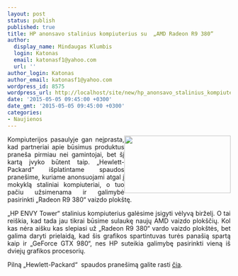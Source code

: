 ```yaml
---
layout: post
status: publish
published: true
title: HP anonsavo stalinius kompiuterius su  „AMD Radeon R9 380“
author:
  display_name: Mindaugas Klumbis
  login: Katonas
  email: katonasf1@yahoo.com
  url: ''
author_login: Katonas
author_email: katonasf1@yahoo.com
wordpress_id: 8575
wordpress_url: http://localhost/site/new/hp_anonsavo_stalinius_kompiuterius_su__amd_radeon_r9_380/
date: '2015-05-05 09:45:00 +0300'
date_gmt: '2015-05-05 09:45:00 +0300'
categories:
- Naujienos
---
```

<p style="text-align: justify;">
	<a href="http://technews.lt/userfiles/c1334a57080d0be1242d28e66c72db95_L.jpg"><img alt="" src="http://technews.lt/userfiles/c1334a57080d0be1242d28e66c72db95_L.jpg" style="width: 240px; height: 130px; float: right;" /></a>Kompiuterijos pasaulyje gan neįprasta, kad partneriai apie būsimus produktus prane&scaron;a pirmiau nei gamintojai, bet &scaron;į kartą įvyko būtent taip. &bdquo;Hewlett-Packard&ldquo; i&scaron;platintame spaudos prane&scaron;ime, kuriame anonsuojami atgal į mokyklą staliniai kompiuteriai, o tuo pačiu užsimenama ir galimybė pasirinkti &bdquo;Radeon R9 380&ldquo; vaizdo plok&scaron;tę.</p>
<p style="text-align: justify;">
	&bdquo;HP ENVY Tower&ldquo; stalinius kompiuterius galėsime įsigyti vėlyvą birželį. O tai rei&scaron;kia, kad tada jau tikrai būsime sulaukę naujų AMD vaizdo plok&scaron;čių. Kol kas nėra ai&scaron;ku kas slepiasi už &bdquo;Radeon R9 380&ldquo; vardo vaizdo plok&scaron;tės, bet galima daryti prielaidą, kad &scaron;is grafikos spartintuvas turės pana&scaron;ią spartą kaip ir &bdquo;GeForce GTX 980&ldquo;, nes HP suteikia galimybę pasirinkti vieną i&scaron; dviejų grafikos procesorių.</p>
<p style="text-align: justify;">
	Pilną &bdquo;Hewlett-Packard&ldquo; &nbsp;spaudos prane&scaron;imą galite rasti <u><a href="http://www8.hp.com/us/en/hp-news/press-release.html?wireId=1944480&amp;pageTitle=HP+Reinvents+the+Desktop+Category+With+Next+Wave+of+2015+Back+to+School+PCs+#.VUhivR9Sg3g">čia</a></u>.</p>
